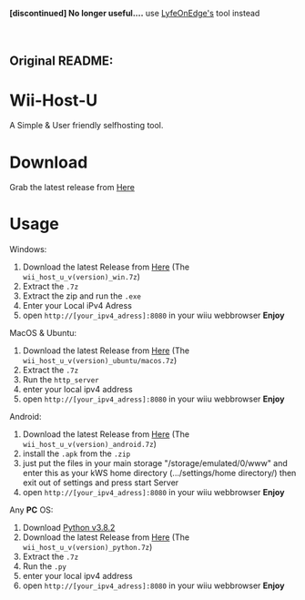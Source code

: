 <b>[discontinued] No longer useful....</b>  use [LyfeOnEdge's](https://github.com/LyfeOnEdge/appstore-workbench) tool instead
<br>
<br>
<br>

## Original README:

# Wii-Host-U
A Simple & User friendly selfhosting tool.

# Download
Grab the latest release from [Here](https://github.com/CrafterPika/Wii-Host-U/releases/latest)

# Usage
Windows:
1. Download the latest Release from [Here](https://github.com/CrafterPika/Wii-Host-U/releases/latest) (The <code>wii_host_u_v(version)_win.7z</code>)
2. Extract the <code>.7z</code>
3. Extract the zip and run the <code>.exe</code>
4. Enter your Local iPv4 Adress
5. open <code>http://[your_ipv4_adress]:8080</code> in your wiiu webbrowser
<b>Enjoy</b>

MacOS & Ubuntu:
1. Download the latest Release from [Here](https://github.com/CrafterPika/Wii-Host-U/releases/latest) (The <code>wii_host_u_v(version)_ubuntu/macos.7z</code>)
3. Extract the <code>.7z</code>
4. Run the <code>http_server</code>
5. enter your local ipv4 address
6. open <code>http://[your_ipv4_adress]:8080</code> in your wiiu webbrowser
<b>Enjoy</b>

Android:
1. Download the latest Release from [Here](https://github.com/CrafterPika/Wii-Host-U/releases/latest) (The <code>wii_host_u_v(version)_android.7z</code>)
2. install the <code>.apk</code> from the <code>.zip</code>
3. just put the files in your main storage "/storage/emulated/0/www" and enter this as your kWS home directory (.../settings/home directory/) then exit out of settings and press start Server
4. open <code>http://[your_ipv4_adress]:8080</code> in your wiiu webbrowser
<b>Enjoy</b>

Any <b>PC</b> OS:
1. Download <a href="https://www.python.org/downloads/release/python-382/">Python v3.8.2</a>
2. Download the latest Release from [Here](https://github.com/CrafterPika/Wii-Host-U/releases/latest) (The <code>wii_host_u_v(version)_python.7z</code>)
3. Extract the <code>.7z</code>
4. Run the <code>.py</code>
5. enter your local ipv4 address
5. open <code>http://[your_ipv4_adress]:8080</code> in your wiiu webbrowser
<b>Enjoy</b>
